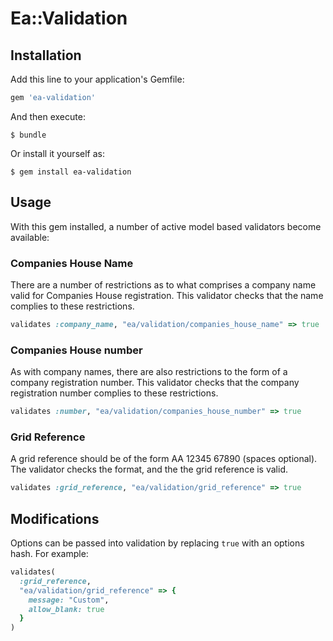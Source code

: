 # Ea::Validation

## Installation

Add this line to your application's Gemfile:

```ruby
gem 'ea-validation'
```

And then execute:

    $ bundle

Or install it yourself as:

    $ gem install ea-validation

## Usage

With this gem installed, a number of active model based validators become
available:

### Companies House Name

There are a number of restrictions as to what comprises a company name valid
for Companies House registration. This validator checks that the name complies
to these restrictions.

```ruby
validates :company_name, "ea/validation/companies_house_name" => true
```
### Companies House number

As with company names, there are also restrictions to the form of a company
registration number. This validator checks that the company registration
number complies to these restrictions.

```ruby
validates :number, "ea/validation/companies_house_number" => true
```

### Grid Reference

A grid reference should be of the form AA 12345 67890 (spaces optional).
The validator checks the format, and the the grid reference is valid.

```ruby
validates :grid_reference, "ea/validation/grid_reference" => true
```

## Modifications

Options can be passed into validation by replacing `true` with an options
hash. For example:

```ruby
validates(
  :grid_reference,
  "ea/validation/grid_reference" => {
    message: "Custom",
    allow_blank: true
  }
)
```